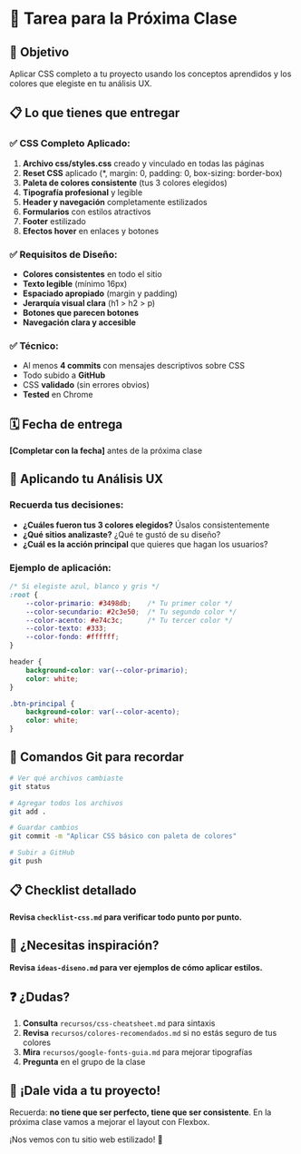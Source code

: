 # 📝 Tarea para la Próxima Clase

## 🎯 Objetivo
Aplicar CSS completo a tu proyecto usando los conceptos aprendidos y los colores que elegiste en tu análisis UX.

## 📋 Lo que tienes que entregar

### ✅ CSS Completo Aplicado:
1. **Archivo css/styles.css** creado y vinculado en todas las páginas
2. **Reset CSS** aplicado (*, margin: 0, padding: 0, box-sizing: border-box)
3. **Paleta de colores consistente** (tus 3 colores elegidos)
4. **Tipografía profesional** y legible
5. **Header y navegación** completamente estilizados
6. **Formularios** con estilos atractivos
7. **Footer** estilizado
8. **Efectos hover** en enlaces y botones

### ✅ Requisitos de Diseño:
- **Colores consistentes** en todo el sitio
- **Texto legible** (mínimo 16px)
- **Espaciado apropiado** (margin y padding)
- **Jerarquía visual clara** (h1 > h2 > p)
- **Botones que parecen botones**
- **Navegación clara y accesible**

### ✅ Técnico:
- Al menos **4 commits** con mensajes descriptivos sobre CSS
- Todo subido a **GitHub**
- CSS **validado** (sin errores obvios)
- **Tested** en Chrome

## 🗓️ Fecha de entrega
**[Completar con la fecha]** antes de la próxima clase

## 🎨 Aplicando tu Análisis UX

### Recuerda tus decisiones:
- **¿Cuáles fueron tus 3 colores elegidos?** Úsalos consistentemente
- **¿Qué sitios analizaste?** ¿Qué te gustó de su diseño?
- **¿Cuál es la acción principal** que quieres que hagan los usuarios?

### Ejemplo de aplicación:
```css
/* Si elegiste azul, blanco y gris */
:root {
    --color-primario: #3498db;    /* Tu primer color */
    --color-secundario: #2c3e50;  /* Tu segundo color */
    --color-acento: #e74c3c;      /* Tu tercer color */
    --color-texto: #333;
    --color-fondo: #ffffff;
}

header {
    background-color: var(--color-primario);
    color: white;
}

.btn-principal {
    background-color: var(--color-acento);
    color: white;
}
```

## 🔧 Comandos Git para recordar

```bash
# Ver qué archivos cambiaste
git status

# Agregar todos los archivos
git add .

# Guardar cambios
git commit -m "Aplicar CSS básico con paleta de colores"

# Subir a GitHub
git push
```

## 📋 Checklist detallado

**Revisa `checklist-css.md` para verificar todo punto por punto.**

## 🎨 ¿Necesitas inspiración?

**Revisa `ideas-diseno.md` para ver ejemplos de cómo aplicar estilos.**

## ❓ ¿Dudas?

1. **Consulta** `recursos/css-cheatsheet.md` para sintaxis
2. **Revisa** `recursos/colores-recomendados.md` si no estás seguro de tus colores
3. **Mira** `recursos/google-fonts-guia.md` para mejorar tipografías
4. **Pregunta** en el grupo de la clase

## 🚀 ¡Dale vida a tu proyecto!

Recuerda: **no tiene que ser perfecto, tiene que ser consistente**. En la próxima clase vamos a mejorar el layout con Flexbox.

¡Nos vemos con tu sitio web estilizado! 🎨